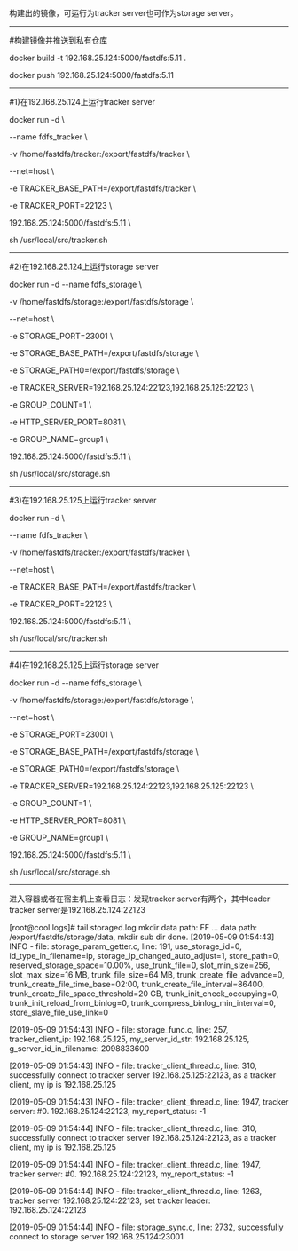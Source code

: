 构建出的镜像，可运行为tracker server也可作为storage server。

---------------------------------------------------------------------------

#构建镜像并推送到私有仓库

docker build -t 192.168.25.124:5000/fastdfs:5.11 .

docker push 192.168.25.124:5000/fastdfs:5.11

---------------------------------------------------------------------------
#1)在192.168.25.124上运行tracker server

docker run -d \\

--name fdfs_tracker \\

-v /home/fastdfs/tracker:/export/fastdfs/tracker \\

--net=host \\

-e TRACKER_BASE_PATH=/export/fastdfs/tracker \\

-e TRACKER_PORT=22123 \\

192.168.25.124:5000/fastdfs:5.11  \\

sh /usr/local/src/tracker.sh

---------------------------------------------------------------------------

#2)在192.168.25.124上运行storage server



docker run -d --name fdfs_storage \\

-v /home/fastdfs/storage:/export/fastdfs/storage \\

--net=host \\

-e STORAGE_PORT=23001 \\

-e STORAGE_BASE_PATH=/export/fastdfs/storage \\

-e STORAGE_PATH0=/export/fastdfs/storage \\

-e TRACKER_SERVER=192.168.25.124:22123,192.168.25.125:22123 \\

-e GROUP_COUNT=1 \\

-e HTTP_SERVER_PORT=8081 \\

-e GROUP_NAME=group1 \\

192.168.25.124:5000/fastdfs:5.11 \\

sh /usr/local/src/storage.sh

---------------------------------------------------------------------------

#3)在192.168.25.125上运行tracker server



docker run -d \\

--name fdfs_tracker \\

-v /home/fastdfs/tracker:/export/fastdfs/tracker \\

--net=host \\

-e TRACKER_BASE_PATH=/export/fastdfs/tracker \\

-e TRACKER_PORT=22123 \\

192.168.25.124:5000/fastdfs:5.11  \\

sh /usr/local/src/tracker.sh

---------------------------------------------------------------------------

#4)在192.168.25.125上运行storage server



docker run -d --name fdfs_storage \\

-v /home/fastdfs/storage:/export/fastdfs/storage \\

--net=host \\

-e STORAGE_PORT=23001 \\

-e STORAGE_BASE_PATH=/export/fastdfs/storage \\

-e STORAGE_PATH0=/export/fastdfs/storage \\

-e TRACKER_SERVER=192.168.25.124:22123,192.168.25.125:22123 \\

-e GROUP_COUNT=1 \\

-e HTTP_SERVER_PORT=8081 \\

-e GROUP_NAME=group1 \\

192.168.25.124:5000/fastdfs:5.11 \\

sh /usr/local/src/storage.sh

---------------------------------------------------------------------------

进入容器或者在宿主机上查看日志：发现tracker server有两个，其中leader tracker server是192.168.25.124:22123

[root@cool logs]# tail storaged.log 
mkdir data path: FF ...
data path: /export/fastdfs/storage/data, mkdir sub dir done.
[2019-05-09 01:54:43] INFO - file: storage_param_getter.c, line: 191, use_storage_id=0, id_type_in_filename=ip, storage_ip_changed_auto_adjust=1, store_path=0, reserved_storage_space=10.00%, use_trunk_file=0, slot_min_size=256, slot_max_size=16 MB, trunk_file_size=64 MB, trunk_create_file_advance=0, trunk_create_file_time_base=02:00, trunk_create_file_interval=86400, trunk_create_file_space_threshold=20 GB, trunk_init_check_occupying=0, trunk_init_reload_from_binlog=0, trunk_compress_binlog_min_interval=0, store_slave_file_use_link=0

[2019-05-09 01:54:43] INFO - file: storage_func.c, line: 257, tracker_client_ip: 192.168.25.125, my_server_id_str: 192.168.25.125, g_server_id_in_filename: 2098833600

[2019-05-09 01:54:43] INFO - file: tracker_client_thread.c, line: 310, successfully connect to tracker server 192.168.25.125:22123, as a tracker client, my ip is 192.168.25.125

[2019-05-09 01:54:43] INFO - file: tracker_client_thread.c, line: 1947, tracker server: #0. 192.168.25.124:22123, my_report_status: -1

[2019-05-09 01:54:44] INFO - file: tracker_client_thread.c, line: 310, successfully connect to tracker server 192.168.25.124:22123, as a tracker client, my ip is 192.168.25.125

[2019-05-09 01:54:44] INFO - file: tracker_client_thread.c, line: 1947, tracker server: #0. 192.168.25.124:22123, my_report_status: -1

[2019-05-09 01:54:44] INFO - file: tracker_client_thread.c, line: 1263, tracker server 192.168.25.124:22123, set tracker leader: 192.168.25.124:22123

[2019-05-09 01:54:44] INFO - file: storage_sync.c, line: 2732, successfully connect to storage server 192.168.25.124:23001



